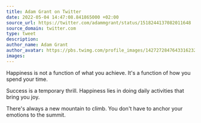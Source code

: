 ```yaml
---
title: Adam Grant on Twitter
date: 2022-05-04 14:47:08.841865000 +02:00
source_url: https://twitter.com/adammgrant/status/1518244137082011648
source_domain: twitter.com
type: tweet
description:
author_name: Adam Grant
author_avatar: https://pbs.twimg.com/profile_images/1427272847643316232/9CeNBJAr_400x400.jpg
images:
---
```


Happiness is not a function of what you achieve. It's a function of how you spend your time.

Success is a temporary thrill. Happiness lies in doing daily activities that bring you joy.

There's always a new mountain to climb. You don't have to anchor your emotions to the summit.
